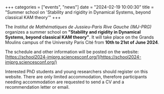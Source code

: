 +++
categories = ["events", "news"]
date = "2024-02-19 10:00:30"
title = "Summer school on 'Stability and rigidity in Dynamical Systems, beyond classical KAM theory'"
+++

The *Institut de Mathématiques de Jussieu-Paris Rive Gauche (IMJ-PRG)* organizes a summer
school on **"Stability and rigidity in Dynamical Systems, beyond
classical KAM theory"**. It will take place on the Grands Moulins campus
of the University Paris Cité from **10th to 21st of June 2024**.

The schedule and other information will be posted on the website:
[https://school2024-imjprg.sciencesconf.org/](https://school2024-imjprg.sciencesconf.org/)

Interested PhD students and young researchers should register
on this website. There are only limited accommodation, therefore participants needing accommodation are requested to send a CV and a
recommendation letter or email.
